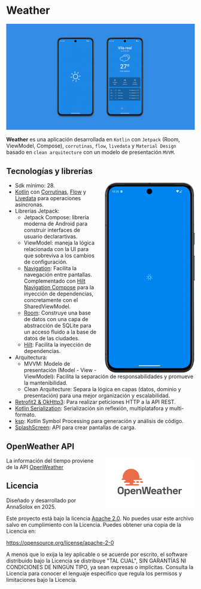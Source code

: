 # Weather

![Screenshot de la app](./app/assets/images/weather_github_cover.jpg)

**Weather** es una aplicación desarrollada en `Kotlin` con `Jetpack` (Room, ViewModel, Compose), `corrutinas`, `flow`, `livedata` y `Material Design` basado en `clean arquitecture` con un modelo de presentación `MVVM`.

## Tecnologías y librerías

<p float="right">
  <img src="./app/assets/images/weather_gif.gif" width="240px" alt="Gif weather app" align="right" style="margin-left: 20px;" />
</p>

- Sdk mínimo: 28.
- [Kotlin](https://kotlinlang.org/) con [Corrutinas](https://github.com/Kotlin/kotlinx.coroutines), [Flow](https://kotlinlang.org/api/kotlinx.coroutines/kotlinx-coroutines-core/kotlinx.coroutines.flow/) y [Livedata](https://developer.android.com/topic/libraries/architecture/livedata?hl=es-419#create_livedata_objects) para operaciones asíncronas.
- Librerías Jetpack:
    - Jetpack Compose: librería moderna de Android para construir interfaces de usuario declarartivas.
    - ViewModel: maneja la lógica relacionada con la UI para que sobreviva a los cambios de configuración.
    - [Navigation](https://developer.android.com/develop/ui/compose/navigation?hl=es-419): Facilita la navegación entre pantallas. Complementado con [Hilt Navigation Compose](https://developer.android.com/develop/ui/compose/libraries?hl=es-419#hilt) para la inyección de dependencias, concretamente con el SharedViewModel.
    - [Room](https://developer.android.com/jetpack/androidx/releases/room?hl=es-419): Construye una base de datos con una capa de abstracción de SQLite para un acceso fluido a la base de datos de las ciudades.
    - [Hilt](https://dagger.dev/hilt/): Facilita la inyección de dependencias.
- Arquitectura:
  - MVVM: Modelo de presentación (Model - View - ViewModel): Facilita la separación de responsabilidades y promueve la mantenibilidad.
  - Clean Arquitecture: Separa la lógica en capas (datos, dominio y presentación) para una mejor organización y escalabilidad.
- [Retrofit2 & OkHttp3](https://github.com/square/retrofit): Para realizar peticiones HTTP a la API REST.
- [Kotlin Serialization](https://github.com/Kotlin/kotlinx.serialization): Serialización sin reflexión, multiplatafora y multi-formato.
- [ksp](https://github.com/google/ksp): Kotlin Symbol Processing para generación y análisis de código.
- [SplashScreen](https://developer.android.com/develop/ui/views/launch/splash-screen?hl=es-419#getting-started): API para crear pantallas de carga.

## OpenWeather API

<p float="right">
<a href="https://openweathermap.org/api">
<img src="./app/assets/images/openweather_logo.png" width="240px" alt="OpenWeather logo" align="right" style="margin-left: 20px;" />
</a>
</p>

La información del tiempo proviene de la API [OpenWeather](https://openweathermap.org/api)
</a>

## Licencia
Diseñado y desarrollado por AnnaSolox en 2025.

Este proyecto está bajo la licencia [Apache 2.0](./LICENSE).
No puedes usar este archivo salvo en cumplimiento con la Licencia.
Puedes obtener una copia de la Licencia en:

https://opensource.org/license/apache-2-0

A menos que lo exija la ley aplicable o se acuerde por escrito, el software distribuido bajo la Licencia se distribuye "TAL CUAL", SIN GARANTÍAS NI CONDICIONES DE NINGÚN TIPO, ya sean expresas o implícitas.
Consulta la Licencia para conocer el lenguaje específico que regula los permisos y limitaciones bajo la Licencia.
